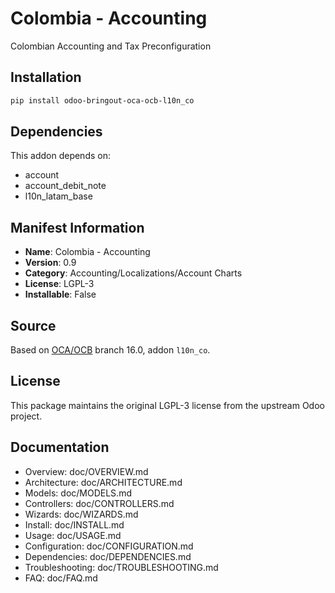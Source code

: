 # Colombia - Accounting

Colombian Accounting and Tax Preconfiguration

## Installation

```bash
pip install odoo-bringout-oca-ocb-l10n_co
```

## Dependencies

This addon depends on:
- account
- account_debit_note
- l10n_latam_base

## Manifest Information

- **Name**: Colombia - Accounting
- **Version**: 0.9
- **Category**: Accounting/Localizations/Account Charts
- **License**: LGPL-3
- **Installable**: False

## Source

Based on [OCA/OCB](https://github.com/OCA/OCB) branch 16.0, addon `l10n_co`.

## License

This package maintains the original LGPL-3 license from the upstream Odoo project.

## Documentation

- Overview: doc/OVERVIEW.md
- Architecture: doc/ARCHITECTURE.md
- Models: doc/MODELS.md
- Controllers: doc/CONTROLLERS.md
- Wizards: doc/WIZARDS.md
- Install: doc/INSTALL.md
- Usage: doc/USAGE.md
- Configuration: doc/CONFIGURATION.md
- Dependencies: doc/DEPENDENCIES.md
- Troubleshooting: doc/TROUBLESHOOTING.md
- FAQ: doc/FAQ.md
